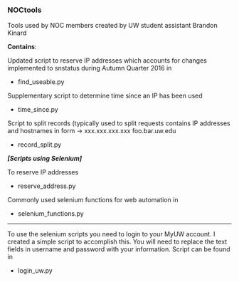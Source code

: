 ### NOCtools
Tools used by NOC members created by UW student assistant Brandon Kinard

**Contains**:

Updated script to reserve IP addresses which accounts for changes implemented to snstatus during Autumn Quarter 2016 in  
* find_useable.py

Supplementary script to determine time since an IP has been used
* time_since.py


Script to split records (typically used to split requests contains IP addresses and hostnames in form -> xxx.xxx.xxx.xxx  foo.bar.uw.edu
* record_split.py


**_[Scripts using Selenium]_**

To reserve IP addresses
* reserve_address.py


Commonly used selenium functions for web automation in
* selenium_functions.py
___
To use the selenium scripts you need to login to your MyUW account. I created a simple script to accomplish this. You will need to replace the text fields in username and password with your information. Script can be found in
* login_uw.py
